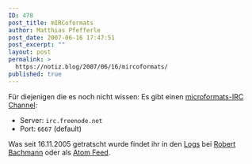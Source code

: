 ```yaml
---
ID: 478
post_title: mIRCoformats
author: Matthias Pfefferle
post_date: 2007-06-16 17:47:51
post_excerpt: ""
layout: post
permalink: >
  https://notiz.blog/2007/06/16/mircoformats/
published: true
---
```

Für diejenigen die es noch nicht wissen: Es gibt einen <a href="http://microformats.org/wiki/irc">microformats-IRC Channel</a>:

<ul><li>Server: <code>irc.freenode.net</code></li>
<li>Port: <code>6667</code> (default)</li></ul>

Was seit 16.11.2005 getratscht wurde findet ihr in den <a href="http://rbach.priv.at/Microformats-IRC/">Logs</a> bei <a href="http://rbach.priv.at/">Robert Bachmann</a> oder als <a href="http://microformat.makedatamakesense.com/log_feed/">Atom Feed</a>.